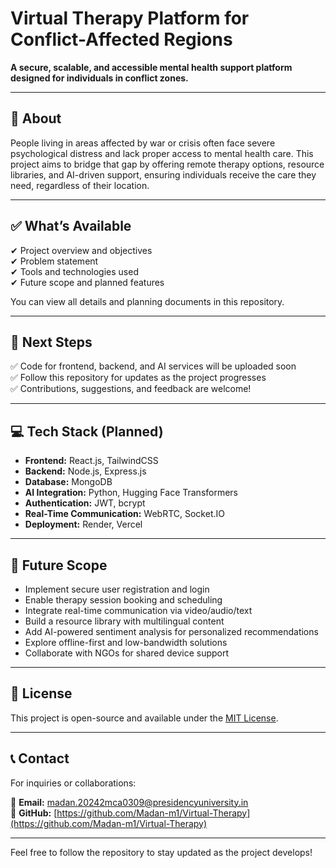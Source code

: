 # Virtual Therapy Platform for Conflict-Affected Regions

**A secure, scalable, and accessible mental health support platform designed for individuals in conflict zones.**

---

## 📖 About

People living in areas affected by war or crisis often face severe psychological distress and lack proper access to mental health care. This project aims to bridge that gap by offering remote therapy options, resource libraries, and AI-driven support, ensuring individuals receive the care they need, regardless of their location.

---

## ✅ What’s Available

✔ Project overview and objectives  
✔ Problem statement  
✔ Tools and technologies used  
✔ Future scope and planned features

You can view all details and planning documents in this repository.

---

## 🚀 Next Steps

✅ Code for frontend, backend, and AI services will be uploaded soon  
✅ Follow this repository for updates as the project progresses  
✅ Contributions, suggestions, and feedback are welcome!

---

## 💻 Tech Stack (Planned)

- **Frontend:** React.js, TailwindCSS  
- **Backend:** Node.js, Express.js  
- **Database:** MongoDB  
- **AI Integration:** Python, Hugging Face Transformers  
- **Authentication:** JWT, bcrypt  
- **Real-Time Communication:** WebRTC, Socket.IO  
- **Deployment:** Render, Vercel

---

## 📂 Future Scope

- Implement secure user registration and login  
- Enable therapy session booking and scheduling  
- Integrate real-time communication via video/audio/text  
- Build a resource library with multilingual content  
- Add AI-powered sentiment analysis for personalized recommendations  
- Explore offline-first and low-bandwidth solutions  
- Collaborate with NGOs for shared device support

---

## 📜 License

This project is open-source and available under the [MIT License](LICENSE).

---

## 📞 Contact

For inquiries or collaborations:

📧 **Email:** madan.20242mca0309@presidencyuniversity.in  
🔗 **GitHub:** [https://github.com/Madan-m1/Virtual-Therapy](https://github.com/Madan-m1/Virtual-Therapy)

---

Feel free to follow the repository to stay updated as the project develops!
